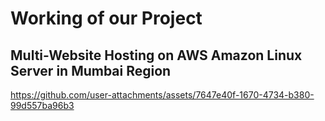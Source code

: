 # Working of our Project 
## Multi-Website Hosting on AWS Amazon Linux Server in Mumbai Region 

https://github.com/user-attachments/assets/7647e40f-1670-4734-b380-99d557ba96b3

